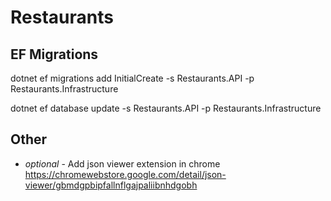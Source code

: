 # Restaurants

## EF Migrations

dotnet ef migrations add InitialCreate -s Restaurants.API -p Restaurants.Infrastructure

dotnet ef database update -s Restaurants.API -p Restaurants.Infrastructure

## Other

- *optional* - Add json viewer extension in chrome https://chromewebstore.google.com/detail/json-viewer/gbmdgpbipfallnflgajpaliibnhdgobh

